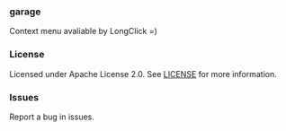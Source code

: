 ### garage

Context menu avaliable by LongClick =)

### License  
Licensed under Apache License 2.0. See [LICENSE](LICENSE) for more information.  

### Issues  
Report a bug in issues. 
